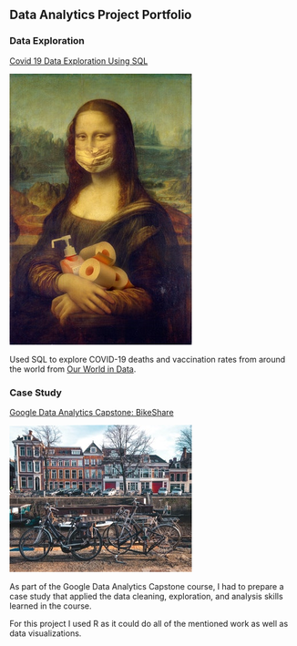 ## Data Analytics Project Portfolio

### Data Exploration
[Covid 19 Data Exploration Using SQL](https://github.com/LEPilk/PortfolioProjects/blob/main/Covid%2019%20Data%20Exploration%20Using%20SQL)

<img src="data exploration COVID19 SQL.jpg"/>

Used SQL to explore COVID-19 deaths and vaccination rates from around the world from [Our World in Data](https://https://ourworldindata.org/covid-deaths). 

### Case Study
[Google Data Analytics Capstone: BikeShare](https://github.com/LEPilk/PortfolioProjects/blob/main/google-data-analytics-capstone-bikeshare.ipynb)

<img src="bike case study thumbnal.jpg"/>

As part of the Google Data Analytics Capstone course, I had to prepare a case study that applied the data cleaning, exploration, and analysis skills learned in the course. 

For this project I used R as it could do all of the mentioned work as well as data visualizations. 
